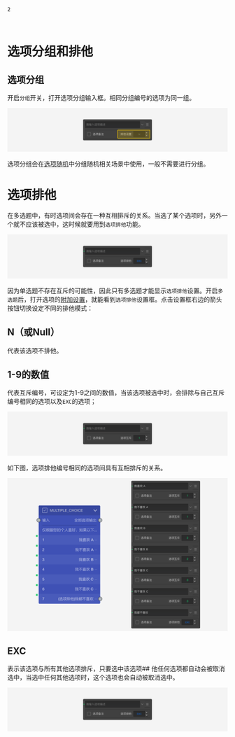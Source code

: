 ```index
2
```
```tag

```
```summary

```
# 选项分组和排他

## 选项分组
开启`分组`开关，打开选项分组输入框。相同分组编号的选项为同一组。

<img src='../assets/03optionSetting/02optionGroupAndExclude/section.png'>

选项分组会在[选项随机](../../11nodeSettings/05questionGeneralSetting/05randomOption.md)中分组随机相关场景中使用，一般不需要进行分组。

# 选项排他
在多选题中，有时选项间会存在一种互相排斥的关系。当选了某个选项时，另外一个就不应该被选中，这时候就要用到`选项排他`功能。

<img src='../assets/03optionSetting/02optionGroupAndExclude/exclusive.png'>

因为单选题不存在互斥的可能性，因此只有多选题才能显示`选项排他`设置。开启`多选题`后，打开选项的[附加设置](../../11nodeSettings/03optionSetting/06additionalSetting.md)，就能看到`选项排他`设置框。点击设置框右边的箭头按钮切换设定不同的排他模式：
## N（或Null）
代表该选项不排他。

## 1-9的数值
代表互斥编号，可设定为1-9之间的数值，当该选项被选中时，会排除与自己互斥编号相同的选项以及`EXC`的选项；

<img src='../assets/03optionSetting/02optionGroupAndExclude/group-exclusive.png'>

如下图，选项排他编号相同的选项间具有互相排斥的关系。

<img src='../assets/03optionSetting/02optionGroupAndExclude/nodes-icon.png'>

## EXC
表示该选项与所有其他选项排斥，只要选中该选项## 他任何选项都自动会被取消选中，当选中任何其他选项时，这个选项也会自动被取消选中。

<img src='../assets/03optionSetting/02optionGroupAndExclude/exclusive.png'>

